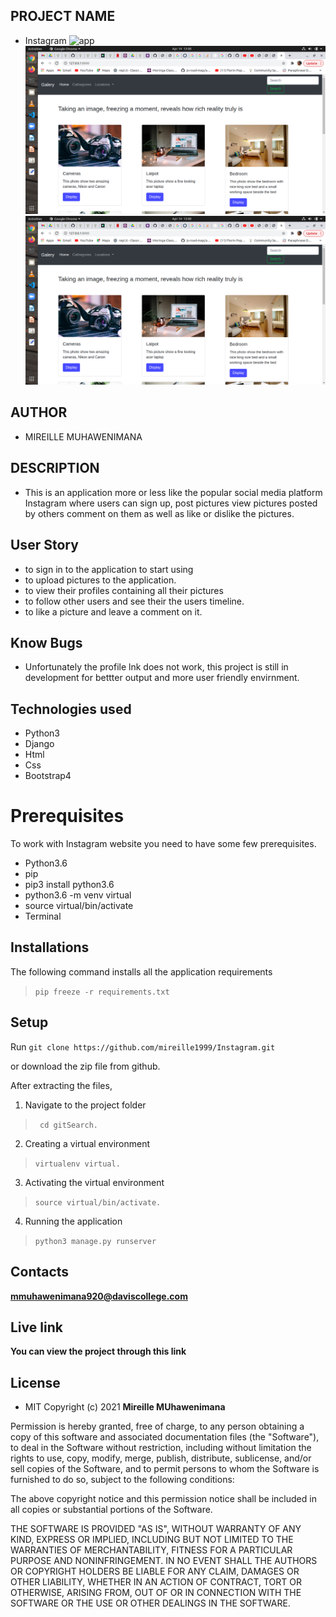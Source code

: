 ## PROJECT  NAME 
 - Instagram
![app](https://github.com/mireille1999/gal/blob/main/myGalleryApp/static/images/gallery_app.png)
![app](https://github.com/mireille1999/gallery_app/blob/main/myGalleryApp/static/images/gallery_app.png)
![app](https://github.com/mireille1999/gallery_app/blob/main/myGalleryApp/static/images/gallery_app.png)

## AUTHOR 
 - MIREILLE MUHAWENIMANA

 ## DESCRIPTION 
 - This is an application more or less like the popular social media platform Instagram where users can sign up, post pictures view pictures posted by others comment on them as well as like or dislike the pictures.



## User Story

- to sign in to the application to start using
- to upload pictures to the application.
- to view their profiles containing all their pictures
- to follow other users and see their the users timeline.
- to like a picture and leave a comment on it.

## Know Bugs

- Unfortunately the profile lnk does not work, this project is still in development for bettter output and more user friendly envirnment.

## Technologies used
* Python3
* Django
* Html
* Css
* Bootstrap4


# Prerequisites

To work with Instagram website you need to have some few prerequisites.

- Python3.6
- pip
- pip3 install python3.6
- python3.6 -m venv virtual
- source virtual/bin/activate
- Terminal

## Installations

The following command installs all the application requirements
>``pip freeze -r requirements.txt``

## Setup
Run 
``git clone https://github.com/mireille1999/Instagram.git``

or download the zip file from github.

After extracting the files, 

1. Navigate to the project folder
>`` cd gitSearch.`` 

2. Creating a virtual environment
>``virtualenv virtual.``

3. Activating the virtual environment
>``source virtual/bin/activate.``

4. Running the application
>``python3 manage.py runserver``



## Contacts 
**mmuhawenimana920@daviscollege.com**


## Live link 
**You can view the project through this link**



## License 
* MIT 
Copyright (c) 2021 **Mireille MUhawenimana**

Permission is hereby granted, free of charge, to any person obtaining a copy of this software and associated documentation files (the "Software"), to deal in the Software without restriction, including without limitation the rights to use, copy, modify, merge, publish, distribute, sublicense, and/or sell copies of the Software, and to permit persons to whom the Software is furnished to do so, subject to the following conditions:

The above copyright notice and this permission notice shall be included in all copies or substantial portions of the Software.

THE SOFTWARE IS PROVIDED "AS IS", WITHOUT WARRANTY OF ANY KIND, EXPRESS OR IMPLIED, INCLUDING BUT NOT LIMITED TO THE WARRANTIES OF MERCHANTABILITY, FITNESS FOR A PARTICULAR PURPOSE AND NONINFRINGEMENT. IN NO EVENT SHALL THE AUTHORS OR COPYRIGHT HOLDERS BE LIABLE FOR ANY CLAIM, DAMAGES OR OTHER LIABILITY, WHETHER IN AN ACTION OF CONTRACT, TORT OR OTHERWISE, ARISING FROM, OUT OF OR IN CONNECTION WITH THE SOFTWARE OR THE USE OR OTHER DEALINGS IN THE SOFTWARE.
